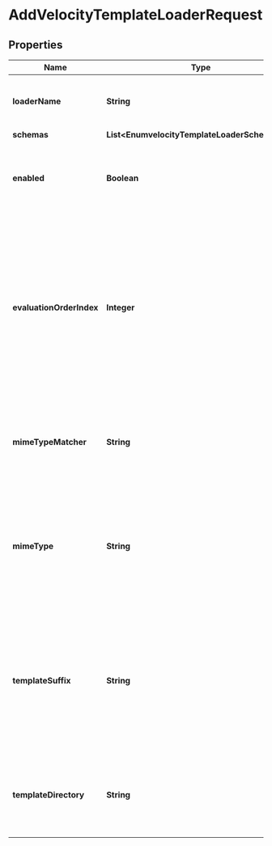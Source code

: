 

# AddVelocityTemplateLoaderRequest


## Properties

| Name | Type | Description | Notes |
|------------ | ------------- | ------------- | -------------|
|**loaderName** | **String** | Name of the new Velocity Template Loader |  |
|**schemas** | **List&lt;EnumvelocityTemplateLoaderSchemaUrn&gt;** |  |  [optional] |
|**enabled** | **Boolean** | Indicates whether this Velocity Template Loader is enabled. |  [optional] |
|**evaluationOrderIndex** | **Integer** | This property determines the evaluation order for determining the correct Velocity Template Loader to load a template for generating content for a particular request. |  [optional] |
|**mimeTypeMatcher** | **String** | Specifies a media type for matching Accept request-header values. |  |
|**mimeType** | **String** | Specifies a the value that will be used in the response&#39;s Content-Type header that indicates the type of content to return. |  [optional] |
|**templateSuffix** | **String** | Specifies the suffix to append to the requested resource name when searching for the template file with which to form a response. |  [optional] |
|**templateDirectory** | **String** | Specifies the directory in which to search for the template files. |  [optional] |



